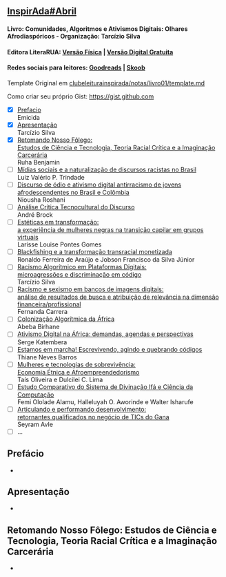 [link-template]:     https://github.com/inspiradanacomputacao/clubeleiturainspirada/notas/livro01/template.md "template.md"
[livro01-post]:      http://inspiradanacomputacao.com/blog/clube-de-leitura-inspirada-adota-livro-que-aborda-relacao-entre-tecnologia-e-questoes-raciais
[repo-clube]:        https://github.com/inspiradanacomputacao/clubeleiturainspirada

[livro01-compre]:    http://www.literarua.com.br/livro/olhares-afrodiasporicos
[livro01-ebook]:     https://bit.ly/ComunidadesDigitais
[livro01-skoob]:     https://www.skoob.com.br/comunidades-algoritmos-e-ativismos-digitais-1136137ed1139762.html
[livro01-goodreads]: https://www.goodreads.com/book/show/53005858-comunidades-algoritmos-e-ativismos-digitais

## [InspirAda#Abril][livro01-post]
#### Livro: Comunidades, Algoritmos e Ativismos Digitais: Olhares Afrodiaspóricos - Organização: Tarcízio Silva
#### Editora LiteraRUA: [Versão Física][livro01-compre] | [Versão Digital Gratuita][livro01-ebook]
#### Redes sociais para leitores: [Goodreads][livro01-goodreads] | [Skoob][livro01-skoob]

Template Original em [clubeleiturainspirada/notas/livro01/template.md][link-template]

Como criar seu próprio Gist: https://gist.github.com

  - [x] [Prefacio](#pref)  
  Emicida
  - [x] [Apresentação](#apres)  
  Tarcízio Silva
  - [x] [Retomando Nosso Fôlego:  
  Estudos de Ciência e Tecnologia, Teoria Racial Crítica e a Imaginação Carcerária](#cap01)  
  Ruha Benjamin
  - [ ] [Mídias sociais e a naturalização de discursos racistas no Brasil](#cap02)  
  Luiz Valério P. Trindade
  - [ ] [Discurso de ódio e ativismo digital antirracismo de jovens afrodescendentes no Brasil e Colômbia](#cap03)  
  Niousha Roshani
  - [ ] [Análise Crítica Tecnocultural do Discurso](#cap04)  
  André Brock
  - [ ] [Estéticas em transformação:  
  a experiência de mulheres negras na transição capilar em grupos virtuais](#cap05)  
  Larisse Louise Pontes Gomes
  - [ ] [Blackfishing e a transformação transracial monetizada](#cap05)  
  Ronaldo Ferreira de Araújo e Jobson Francisco da Silva Júnior
  - [ ] [Racismo Algorítmico em Plataformas Digitais:  
  microagressões e discriminação em código](#cap06)  
  Tarcízio Silva
  - [ ] [Racismo e sexismo em bancos de imagens digitais:  
  análise de resultados de busca e atribuição de relevância na dimensão financeira/profissional](#cap07)  
  Fernanda Carrera
  - [ ] [Colonização Algorítmica da África](#cap08)  
  Abeba Birhane
  - [ ] [Ativismo Digital na África: demandas, agendas e perspectivas](#cap09)  
  Serge Katembera
  - [ ] [Estamos em marcha! Escrevivendo, agindo e quebrando códigos](#cap10)  
  Thiane Neves Barros
  - [ ] [Mulheres e tecnologias de sobrevivência:  
  Economia Étnica e Afroempreendedorismo](#cap11)  
  Taís Oliveira e Dulcilei C. Lima
  - [ ] [Estudo Comparativo do Sistema de Divinação Ifá e Ciência da Computação](#cap12)  
  Femi Ololade Alamu, Halleluyah O. Aworinde e Walter Isharufe
  - [ ] [Articulando e performando desenvolvimento:  
  retornantes qualificados no negócio de TICs do Gana](#cap13)  
  Seyram Avle
  - [ ] ...

## <a name="pref"></a> Prefácio

  - 

## <a name="apres"></a> Apresentação

  - 

## <a name="cap01"></a> Retomando Nosso Fôlego: Estudos de Ciência e Tecnologia, Teoria Racial Crítica e a Imaginação Carcerária

  - 
